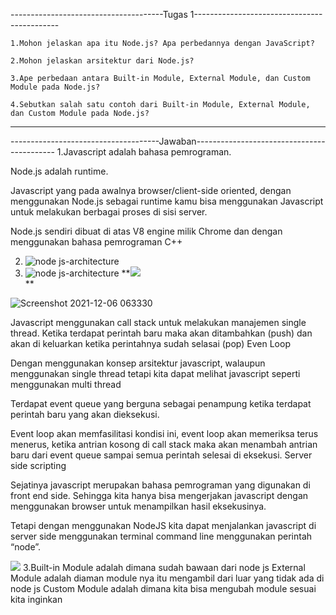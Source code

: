 --------------------------------------Tugas 1--------------------------------------------

	1.Mohon jelaskan apa itu Node.js? Apa perbedannya dengan JavaScript?

	2.Mohon jelaskan arsitektur dari Node.js?

	3.Ape perbedaan antara Built-in Module, External Module, dan Custom Module pada Node.js?

	4.Sebutkan salah satu contoh dari Built-in Module, External Module, dan Custom Module pada Node.js?

---------------------------------

  

-------------------------------------Jawaban-------------------------------------------
1.Javascript adalah bahasa pemrograman.

Node.js adalah runtime.

 
Javascript yang pada awalnya browser/client-side oriented, dengan menggunakan Node.js sebagai runtime kamu bisa menggunakan Javascript untuk melakukan berbagai proses di sisi server.

 
Node.js sendiri dibuat di atas V8 engine milik Chrome dan dengan menggunakan bahasa pemrograman C++

2. ![node js-architecture](https://user-images.githubusercontent.com/63898506/144838484-4ed4fca6-d17c-4971-a17c-50af6ae565f0.png)
3. ![node js-architecture](https://user-images.githubusercontent.com/63898506/144838484-4ed4fca6-d17c-4971-a17c-50af6ae565f0.png)
**![](https://lh6.googleusercontent.com/JSh5f84UHccS1QpDQxe-lrX8mo_g2S5adoAvE4L0Y97qqDRUw7Q9Y2o3KhWjxsKq2jvVEGd2fQ3JvQwSsMbAmAiLAprFnOlWNKPWEsAPWUTHLKlv_lQaVdbiX5sUdISIG1pBpYx3DGw)  
**


![Screenshot 2021-12-06 063330](https://user-images.githubusercontent.com/63898506/144839305-83fe8c54-a79f-4c45-8bf3-55bad21e5136.png)

Javascript menggunakan call stack untuk melakukan manajemen single thread. Ketika terdapat perintah baru maka akan ditambahkan (push) dan akan di keluarkan ketika perintahnya sudah selasai (pop)
Even Loop

  

Dengan menggunakan konsep arsitektur javascript, walaupun menggunakan single thread tetapi kita dapat melihat javascript seperti menggunakan multi thread

  

Terdapat event queue yang berguna sebagai penampung ketika terdapat perintah baru yang akan dieksekusi.

  

Event loop akan memfasilitasi kondisi ini, event loop akan memeriksa terus menerus, ketika antrian kosong di call stack maka akan menambah antrian baru dari event queue sampai semua perintah selesai di eksekusi.
Server side scripting

  

Sejatinya javascript merupakan bahasa pemrograman yang digunakan di front end side. Sehingga kita hanya bisa mengerjakan javascript dengan menggunakan browser untuk menampilkan hasil eksekusinya.

Tetapi dengan menggunakan NodeJS kita dapat menjalankan javascript di server side menggunakan terminal command line menggunakan perintah “node”.

![](https://lh3.googleusercontent.com/I1qiINUISWafvAjKIQ-Q5zC8BMMV_TbIlZ2B0QHzp2CmlvsrAxZazsTfFMXXAhA8jf-OksVoaDjRi-gG5HTtyGHvrL9Mgrtp9tU21YAeRc67FMPG6dZtAzS1k9xsM5Li2EIEvnz3-JU)
3.Built-in Module adalah dimana sudah bawaan dari node js
External Module adalah diaman module nya itu mengambil dari luar yang tidak ada di node js
Custom Module adalah dimana kita bisa mengubah module sesuai kita inginkan
